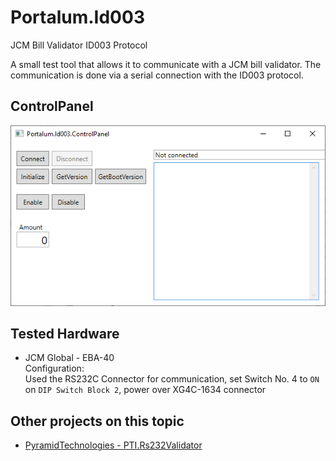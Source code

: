 # Portalum.Id003
JCM Bill Validator ID003 Protocol

A small test tool that allows it to communicate with a JCM bill validator. The communication is done via a serial connection with the ID003 protocol.

## ControlPanel

![Portalum.Id003.ControlPanel](/doc/ControlPanel.png)


## Tested Hardware

- JCM Global - EBA-40<br>
  Configuration:<br>
  Used the RS232C Connector for communication, set Switch No. 4 to `ON` on `DIP Switch Block 2`, power over XG4C-1634 connector

## Other projects on this topic

- [PyramidTechnologies - PTI.Rs232Validator](https://github.com/PyramidTechnologies/PTI.Rs232Validator)
